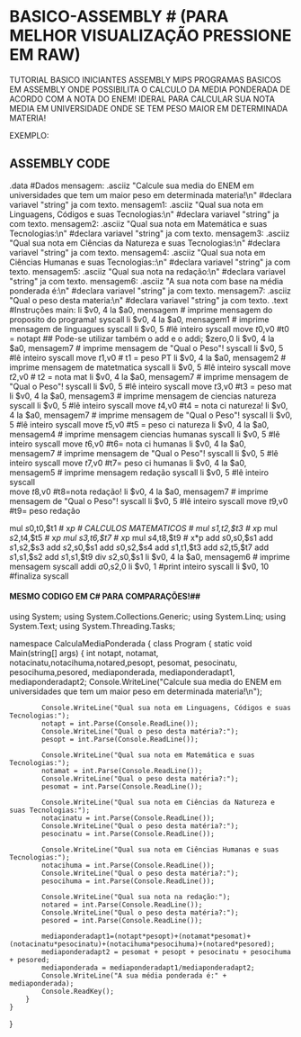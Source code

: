 # BASICO-ASSEMBLY # (PARA MELHOR VISUALIZAÇÃO PRESSIONE EM RAW)
TUTORIAL BASICO INICIANTES ASSEMBLY MIPS
PROGRAMAS BASICOS EM ASSEMBLY ONDE POSSIBILITA O CALCULO DA MEDIA PONDERADA DE ACORDO COM A NOTA DO ENEM!
IDERAL PARA CALCULAR SUA NOTA MEDIA EM UNIVERSIDADE ONDE SE TEM PESO MAIOR EM DETERMINADA MATERIA!

EXEMPLO:
## ASSEMBLY CODE ##

  .data #Dados
  mensagem:  .asciiz "Calcule sua media do ENEM em universidades que tem um maior peso em determinada materia!\n" #declara variavel "string" ja com texto.
  mensagem1: .asciiz "Qual sua nota em Linguagens, Códigos e suas Tecnologias:\n" #declara variavel "string" ja com texto.
  mensagem2: .asciiz "Qual sua nota em Matemática e suas Tecnologias:\n" #declara variavel "string" ja com texto.
  mensagem3: .asciiz "Qual sua nota em Ciências da Natureza e suas Tecnologias:\n" #declara variavel "string" ja com texto.
  mensagem4: .asciiz "Qual sua nota em Ciências Humanas e suas Tecnologias::\n" #declara variavel "string" ja com texto.
  mensagem5: .asciiz "Qual sua nota na redação:\n" #declara variavel "string" ja com texto.
  mensagem6: .asciiz "A sua  nota com base na média ponderada é:\n" #declara variavel "string" ja com texto.
  mensagem7: .asciiz "Qual o peso desta materia:\n" #declara variavel "string" ja com texto.
  .text #Instruções
main: 
  li $v0, 4
  la $a0, mensagem # imprime mensagem do proposito do programa!
  syscall
  li $v0, 4
  la $a0, mensagem1 # imprime mensagem de linguagues
  syscall
  li $v0, 5  #lê inteiro
  syscall
  move $t0,$v0 #t0 = notapt ## Pode-se utilizar também o add e o addi; $zero,0
  li $v0, 4
  la $a0, mensagem7 # imprime mensagem de "Qual o Peso"!
  syscall
  li $v0, 5  #lê inteiro
  syscall
  move $t1,$v0 # t1 = peso PT
  li $v0, 4
  la $a0, mensagem2 # imprime mensagem de matetmatica
  syscall
  li $v0, 5  #lê inteiro
  syscall
  move $t2,$v0 # t2 = nota mat
  li $v0, 4
  la $a0, mensagem7 # imprime mensagem de "Qual o Peso"!
  syscall
  li $v0, 5  #lê inteiro
  syscall
  move $t3,$v0 #t3 = peso mat
  li $v0, 4
  la $a0, mensagem3 # imprime mensagem de ciencias natureza
  syscall
  li $v0, 5  #lê inteiro
  syscall
  move $t4,$v0 #t4 = nota ci natureza!
  li $v0, 4
  la $a0, mensagem7 # imprime mensagem de "Qual o Peso"!
  syscall
  li $v0, 5  #lê inteiro
  syscall
  move $t5,$v0 #t5 = peso ci natureza
  li $v0, 4
  la $a0, mensagem4 # imprime mensagem ciencias humanas
  syscall
  li $v0, 5  #lê inteiro
  syscall
  move $t6,$v0 #t6= nota ci humanas 
  li $v0, 4
  la $a0, mensagem7 # imprime mensagem de "Qual o Peso"!
  syscall 
  li $v0, 5  #lê inteiro
  syscall 
  move $t7,$v0 #t7= peso ci humanas
  li $v0, 4
  la $a0, mensagem5 # imprime mensagem redação
  syscall
  li $v0, 5  #lê inteiro
  syscall  
  move $t8,$v0 #t8=nota redação!
  li $v0, 4
  la $a0, mensagem7 # imprime mensagem de "Qual o Peso"!
  syscall
  li $v0, 5  #lê inteiro
  syscall
  move $t9,$v0 #t9= peso redação
  
  mul $s0,$t0,$t1 # x*p  # CALCULOS MATEMATICOS #
  mul $s1,$t2,$t3 # x*p
  mul $s2,$t4,$t5 # x*p
  mul $s3,$t6,$t7 # x*p
  mul $s4,$t8,$t9 # x*p
  add $s0,$s0,$s1 
  add $s1,$s2,$s3
  add $s2,$s0,$s1
  add $s0,$s2,$s4
  add $s1,$t1,$t3
  add $s2,$t5,$t7
  add $s1,$s1,$s2
  add $s1,$s1,$t9
  div $s2,$s0,$s1
  li $v0, 4
  la $a0, mensagem6 # imprime mensagem
  syscall
  addi $a0,$s2,0
  li $v0, 1  #print inteiro
  syscall
  li $v0, 10  #finaliza
  syscall
  
  
  
#### MESMO CODIGO EM C# PARA COMPARAÇÕES!##
using System;
using System.Collections.Generic;
using System.Linq;
using System.Text;
using System.Threading.Tasks;

namespace CalculaMediaPonderada
{
    class Program
    {
        static void Main(string[] args)
        {
            int notapt, notamat, notacinatu,notacihuma,notared,pesopt, pesomat, pesocinatu, pesocihuma,pesored, mediaponderada, mediaponderadapt1, mediaponderadapt2;
            Console.WriteLine("Calcule sua media do ENEM em universidades que tem um maior peso em determinada materia!\n");

            Console.WriteLine("Qual sua nota em Linguagens, Códigos e suas Tecnologias:");
            notapt = int.Parse(Console.ReadLine());
            Console.WriteLine("Qual o peso desta matéria?:");
            pesopt = int.Parse(Console.ReadLine());

            Console.WriteLine("Qual sua nota em Matemática e suas Tecnologias:");
            notamat = int.Parse(Console.ReadLine());
            Console.WriteLine("Qual o peso desta matéria?:");
            pesomat = int.Parse(Console.ReadLine());

            Console.WriteLine("Qual sua nota em Ciências da Natureza e suas Tecnologias:");
            notacinatu = int.Parse(Console.ReadLine());
            Console.WriteLine("Qual o peso desta matéria?:");
            pesocinatu = int.Parse(Console.ReadLine());

            Console.WriteLine("Qual sua nota em Ciências Humanas e suas Tecnologias:");
            notacihuma = int.Parse(Console.ReadLine());
            Console.WriteLine("Qual o peso desta matéria?:");
            pesocihuma = int.Parse(Console.ReadLine());

            Console.WriteLine("Qual sua nota na redação:");
            notared = int.Parse(Console.ReadLine());
            Console.WriteLine("Qual o peso desta matéria?:");
            pesored = int.Parse(Console.ReadLine());

            mediaponderadapt1=(notapt*pesopt)+(notamat*pesomat)+(notacinatu*pesocinatu)+(notacihuma*pesocihuma)+(notared*pesored);
            mediaponderadapt2 = pesomat + pesopt + pesocinatu + pesocihuma + pesored;
            mediaponderada = mediaponderadapt1/mediaponderadapt2;
            Console.WriteLine("A sua média ponderada é:" + mediaponderada);
            Console.ReadKey();
        }
    }
}

